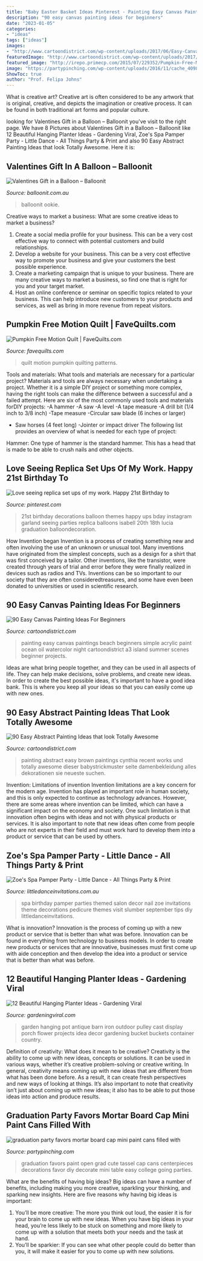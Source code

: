 ```yaml
---
title: "Baby Easter Basket Ideas Pinterest - Painting Easy Canvas Paintings Beach Beginners Simple Acrylic Paint Ocean Oil Watercolor Night Cartoondistrict A3 Island Summer Scenes Beginner Projects"
description: "90 easy canvas painting ideas for beginners"
date: "2023-01-05"
categories:
- "ideas"
tags: ["ideas"]
images:
- "http://www.cartoondistrict.com/wp-content/uploads/2017/06/Easy-Canvas-Painting-Ideas-For-Beginners17-1.jpg"
featuredImage: "http://www.cartoondistrict.com/wp-content/uploads/2017/05/Easy-Abstract-Painting-Ideas35.jpg"
featured_image: "http://irepo.primecp.com/2015/07/229352/Pumpkin-Free-Motion-Quilt_Large600_ID-1102490.jpg?v=1102490"
image: "https://partypinching.com/wp-content/uploads/2016/11/cache_4098887304.png"
ShowToc: true
author: "Prof. Felipa Johns"
---
```



What is creative art?
Creative art is often considered to be any artwork that is original, creative, and depicts the imagination or creative process. It can be found in both traditional art forms and popular culture.

	

		
looking for Valentines Gift in a Balloon – Balloonit you've visit to the right page. We have 8 Pictures about Valentines Gift in a Balloon – Balloonit like 12 Beautiful Hanging Planter Ideas - Gardening Viral, Zoe&#039;s Spa Pamper Party - Little Dance - All Things Party &amp; Print and also 90 Easy Abstract Painting Ideas that look Totally Awesome. Here it is:
		
    
## Valentines Gift In A Balloon – Balloonit

<img loading=lazy src="https://cdn.shopify.com/s/files/1/2724/4410/products/balloon_it_balloon_gift_valentines_teddy_poodle_chocolate_champagne_love_cut_ideas_personalised_2048x.png?v=1579423018" onerror="this.onerror=null;this.src='https://tse1.mm.bing.net/th?id=OIP.vSLEYhZAzQz2C-e2hrvrUgHaJ4&amp;pid=15.1';" alt="Valentines Gift in a Balloon – Balloonit">

_Source: balloonit.com.au_

>balloonit ookie. 

	

Creative ways to market a business: What are some creative ideas to market a business?
1. Create a social media profile for your business. This can be a very cost effective way to connect with potential customers and build relationships.
2. Develop a website for your business. This can be a very cost effective way to promote your business and give your customers the best possible experience.
3. Create a marketing campaign that is unique to your business. There are many creative ways to market a business, so find one that is right for you and your target market.
4. Host an online conference or seminar on specific topics related to your business. This can help introduce new customers to your products and services, as well as bring in more revenue from repeat visitors.

    
## Pumpkin Free Motion Quilt | FaveQuilts.com

<img loading=lazy src="http://irepo.primecp.com/2015/07/229352/Pumpkin-Free-Motion-Quilt_Large600_ID-1102490.jpg?v=1102490" onerror="this.onerror=null;this.src='https://tse3.mm.bing.net/th?id=OIP.b8N6rtOi5ERRi2sDeU2ozQHaLU&amp;pid=15.1';" alt="Pumpkin Free Motion Quilt | FaveQuilts.com">

_Source: favequilts.com_

>quilt motion pumpkin quilting patterns. 

	

Tools and materials: What tools and materials are necessary for a particular project?
Materials and tools are always necessary when undertaking a project. Whether it is a simple DIY project or something more complex, having the right tools can make the difference between a successful and a failed attempt. Here are six of the most commonly used tools and materials forDIY projects:
-A hammer
-A saw
-A level
-A tape measure
-A drill bit (1/4 inch to 3/8 inch) 
-Tape measure 
-Circular saw blade (6 inches or larger) 
- Saw horses (4 feet long)  -Jointer or impact driver 
The following list provides an overview of what is needed for each type of project: 

Hammer: One type of hammer is the standard hammer. This has a head that is made to be able to crush nails and other objects.

    
## Love Seeing Replica Set Ups Of My Work. Happy 21st Birthday To

<img loading=lazy src="https://i.pinimg.com/736x/85/3e/06/853e0691e8dc3080d245498d1fdd51bf.jpg" onerror="this.onerror=null;this.src='https://tse2.mm.bing.net/th?id=OIP.mHubrd64GFib_useOC9JYgHaGT&amp;pid=15.1';" alt="Love seeing replica set ups of my work. Happy 21st Birthday to">

_Source: pinterest.com_

>21st birthday decorations balloon themes happy ups bday instagram garland seeing parties replica balloons isabell 20th 18th lucia graduation balloondecoration. 

	

How Invention began
Invention is a process of creating something new and often involving the use of an unknown or unusual tool. Many inventions have originated from the simplest concepts, such as a design for a shirt that was first conceived by a tailor. Other inventions, like the transistor, were created through years of trial and error before they were finally realized in devices such as radios and TVs. Inventions can be so important to our society that they are often consideredtreasures, and some have even been donated to universities or used in scientific research.

    
## 90 Easy Canvas Painting Ideas For Beginners

<img loading=lazy src="http://www.cartoondistrict.com/wp-content/uploads/2017/06/Easy-Canvas-Painting-Ideas-For-Beginners17-1.jpg" onerror="this.onerror=null;this.src='https://tse2.mm.bing.net/th?id=OIP.vvkeAUxQvgkUVSxEPgOckQHaJ4&amp;pid=15.1';" alt="90 Easy Canvas Painting Ideas For Beginners">

_Source: cartoondistrict.com_

>painting easy canvas paintings beach beginners simple acrylic paint ocean oil watercolor night cartoondistrict a3 island summer scenes beginner projects. 

	

Ideas are what bring people together, and they can be used in all aspects of life. They can help make decisions, solve problems, and create new ideas. In order to create the best possible ideas, it's important to have a good idea bank. This is where you keep all your ideas so that you can easily come up with new ones.

    
## 90 Easy Abstract Painting Ideas That Look Totally Awesome

<img loading=lazy src="http://www.cartoondistrict.com/wp-content/uploads/2017/05/Easy-Abstract-Painting-Ideas35.jpg" onerror="this.onerror=null;this.src='https://tse4.mm.bing.net/th?id=OIP.-pQmBAbSIcILBbob1SbTJwHaKE&amp;pid=15.1';" alt="90 Easy Abstract Painting Ideas that look Totally Awesome">

_Source: cartoondistrict.com_

>painting abstract easy brown paintings cynthia recent works und totally awesome dieser babystrickmuster seite damenbekleidung alles dekorationen sie neueste suchen. 

	

Invention: Limitations of invention
Invention limitations are a key concern for the modern age. Invention has played an important role in human society, and this is only expected to continue as technology advances. However, there are some areas where invention can be limited, which can have a significant impact on the economy and society. One such limitation is that innovation often begins with ideas and not with physical products or services. It is also important to note that new ideas often come from people who are not experts in their field and must work hard to develop them into a product or service that can be used by others.

    
## Zoe&#039;s Spa Pamper Party - Little Dance - All Things Party &amp; Print

<img loading=lazy src="http://cdn3.bigcommerce.com/s-zzx0lnhv/product_images/uploaded_images/b7e06409-2eff-4090-a9ae-ddf19e80a18b.jpg" onerror="this.onerror=null;this.src='https://tse3.mm.bing.net/th?id=OIP.cF3oh0RCpVmfNpn_cNrGYwAAAA&amp;pid=15.1';" alt="Zoe&#039;s Spa Pamper Party - Little Dance - All Things Party &amp; Print">

_Source: littledanceinvitations.com.au_

>spa birthday pamper parties themed salon decor nail zoe invitations theme decorations pedicure themes visit slumber september tips diy littledanceinvitations. 

	

What is innovation?
Innovation is the process of coming up with a new product or service that is better than what was before. Innovation can be found in everything from technology to business models. In order to create new products or services that are innovative, businesses must first come up with aide conception and then develop the idea into a product or service that is better than what was before.

    
## 12 Beautiful Hanging Planter Ideas - Gardening Viral

<img loading=lazy src="http://gardeningviral.com/wp-content/uploads/2017/01/acd85d06431d374096ca18a2cf7fb90a.jpg" onerror="this.onerror=null;this.src='https://tse4.mm.bing.net/th?id=OIP.cFWjz7cSXIqaBVk1_R3stwHaNJ&amp;pid=15.1';" alt="12 Beautiful Hanging Planter Ideas - Gardening Viral">

_Source: gardeningviral.com_

>garden hanging pot antique barn iron outdoor pulley cast display porch flower projects idea decor gardening bucket buckets container country. 

	

Definition of creativity: What does it mean to be creative?
Creativity is the ability to come up with new ideas, concepts or solutions. It can be used in various ways, whether it’s creative problem-solving or creative writing. In general, creativity means coming up with new ideas that are different from what has been done before. As a result, it can create fresh perspectives and new ways of looking at things. It’s also important to note that creativity isn’t just about coming up with new ideas; it also has to be able to put those ideas into action and produce results.

    
## Graduation Party Favors Mortar Board Cap Mini Paint Cans Filled With

<img loading=lazy src="https://partypinching.com/wp-content/uploads/2016/11/cache_4098887304.png" onerror="this.onerror=null;this.src='https://tse3.mm.bing.net/th?id=OIP.u7jLjQ5tKBmwjR5qidElMQHaJ4&amp;pid=15.1';" alt="graduation party favors mortar board cap mini paint cans filled with">

_Source: partypinching.com_

>graduation favors paint open grad cute tassel cap cans centerpieces decorations favor diy decorate mini table easy college going parties. 

	

What are the benefits of having big ideas?
Big ideas can have a number of benefits, including making you more creative, sparkling your thinking, and sparking new insights. Here are five reasons why having big ideas is important: 
1. You’ll be more creative: The more you think out loud, the easier it is for your brain to come up with new ideas. When you have big ideas in your head, you’re less likely to be stuck on something and more likely to come up with a solution that meets both your needs and the task at hand. 
2. You’ll be sparkier: If you can see what other people could do better than you, it will make it easier for you to come up with new solutions.

